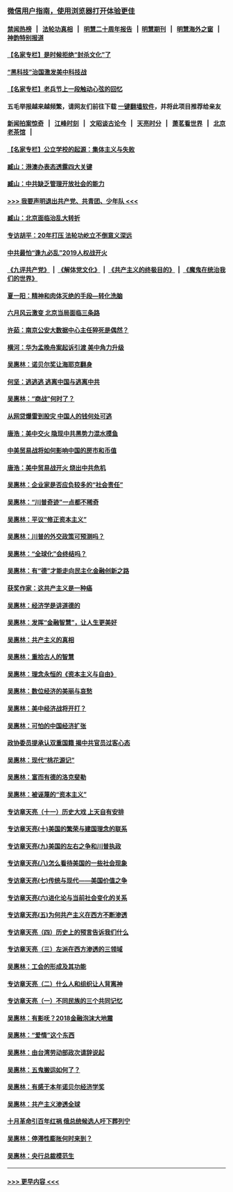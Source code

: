 ### [微信用户指南，使用浏览器打开体验更佳](https://github.com/gfw-breaker/banned-news1/blob/master/indexes/wechat-guide.md?t=0)
#### [禁闻热榜](热点新闻.md?t=0)  &nbsp;&nbsp;|&nbsp;&nbsp; [法轮功真相](https://github.com/gfw-breaker/truth/blob/master/README.md?t=0) &nbsp;&nbsp;|&nbsp;&nbsp; [明慧二十周年报告](https://github.com/gfw-breaker/mh-reports/blob/master/README.md?t=0) &nbsp;&nbsp;|&nbsp;&nbsp;[明慧期刊](https://github.com/gfw-breaker/mh-qikan) &nbsp;&nbsp;|&nbsp;&nbsp; [明慧海外之窗](https://github.com/gfw-breaker/mh-news/blob/master/README.md?t=0) &nbsp;&nbsp;|&nbsp;&nbsp; [神韵特别报道](https://github.com/gfw-breaker/mh-news/blob/master/shenyun.md?t=0)
#### [【名家专栏】是时候拒绝“封杀文化”了](../pages/nsc423/n11814093.md?t=02110822) 
#### [“黑科技”治国激发美中科技战](../pages/nsc423/n11638056.md?t=02110822) 
#### [【名家专栏】老兵节上一段触动心弦的回忆](../pages/nsc423/n11646016.md?t=02110822) 
#### 五毛举报越来越频繁，请网友们前往下载 [一键翻墙软件](https://github.com/gfw-breaker/ssr-accounts)，并将此项目推荐给亲友
#### [新闻拍案惊奇](https://github.com/gfw-breaker/banned-news1/blob/master/pages/link4.md) &nbsp;&nbsp;|&nbsp;&nbsp; [江峰时刻](https://github.com/gfw-breaker/banned-news1/blob/master/pages/link4.md) &nbsp;&nbsp;|&nbsp;&nbsp; [文昭谈古论今](https://github.com/gfw-breaker/banned-news1/blob/master/pages/link4.md) &nbsp;&nbsp;|&nbsp;&nbsp; [天亮时分](https://github.com/gfw-breaker/banned-news1/blob/master/pages/link4.md) &nbsp;&nbsp;|&nbsp;&nbsp; [萧茗看世界](https://github.com/gfw-breaker/banned-news1/blob/master/pages/link4.md) &nbsp;&nbsp;|&nbsp;&nbsp; [北京老茶馆](https://github.com/gfw-breaker/banned-news1/blob/master/pages/link4.md) &nbsp;&nbsp;|&nbsp;&nbsp; 
#### [【名家专栏】公立学校的起源：集体主义与失败](../pages/nsc423/n11601833.md?t=02110822) 
#### [臧山：港澳办表态透露四大关键](../pages/nsc423/n11421628.md?t=02110822) 
#### [臧山：中共缺乏管理开放社会的能力](../pages/nsc423/n11407457.md?t=02110822) 
#### [>>> 我要声明退出共产党、共青团、少年队 <<<](https://github.com/begood0513/goodnews/blob/master/quit/letter.md) 
#### [臧山：北京面临治乱大转折](../pages/nsc423/n11406895.md?t=02110822) 
#### [专访胡平：20年打压 法轮功屹立不倒意义深远](../pages/nsc423/n11398800.md?t=02110822) 
#### [中共最怕“逢九必乱”2019人权战开火](../pages/nsc423/n11385248.md?t=02110822) 
#### [《九评共产党》](https://github.com/begood0513/9ping.md/blob/master/README.md) &nbsp;|&nbsp; [《解体党文化》](../../../../jtdwh.md/blob/master/README.md)  &nbsp;|&nbsp; [《共产主义的终极目的》](../../../../gczydzjmd.md/blob/master/README.md) &nbsp;|&nbsp; [《魔鬼在统治我们的世界》](../../../../mgztzwmdsj.md/blob/master/README.md) 
#### [夏一阳：精神和肉体灭绝的手段—转化洗脑](../pages/nsc423/n11368250.md?t=02110822) 
#### [六月风云激变 北京当局面临三条路](../pages/nsc423/n11313668.md?t=02110822) 
#### [许茹：南京公安大数据中心主任猝死是偶然？](../pages/nsc423/n11064744.md?t=02110822) 
#### [横河：华为孟晚舟案起诉引渡 美中角力升级](../pages/nsc423/n11027230.md?t=02110822) 
#### [吴惠林：诺贝尔奖让海耶克翻身](../pages/nsc423/n10890049.md?t=02110822) 
#### [何坚：逃逃逃 逃离中国与逃离中共](../pages/nsc423/n10592891.md?t=02110822) 
#### [吴惠林：“商战”何时了？](../pages/nsc423/n10573558.md?t=02110822) 
#### [从网贷爆雷到股灾 中国人的钱何处可逃](../pages/nsc423/n10572800.md?t=02110822) 
#### [唐浩：美中交火 隐现中共黑势力混水摸鱼](../pages/nsc423/n10544040.md?t=02110822) 
#### [中美贸易战将如何影响中国的房市和币值](../pages/nsc423/n10543697.md?t=02110822) 
#### [唐浩：美中贸易战开火 烧出中共危机](../pages/nsc423/n10540126.md?t=02110822) 
#### [吴惠林：企业家是否应负较多的“社会责任”](../pages/nsc423/n10535022.md?t=02110822) 
#### [吴惠林：“川普奇迹”一点都不稀奇](../pages/nsc423/n10512808.md?t=02110822) 
#### [吴惠林：平议“修正资本主义”](../pages/nsc423/n10495724.md?t=02110822) 
#### [吴惠林：川普的外交政策可预测吗？](../pages/nsc423/n10462387.md?t=02110822) 
#### [吴惠林：“全球化”会终结吗？](../pages/nsc423/n10452838.md?t=02110822) 
#### [吴惠林：有“德”才能走向民主化金融创新之路](../pages/nsc423/n10432292.md?t=02110822) 
#### [获奖作家：这共产主义是一种癌](../pages/nsc423/n10431541.md?t=02110822) 
#### [吴惠林：经济学是讲道德的](../pages/nsc423/n10398014.md?t=02110822) 
#### [吴惠林：发挥“金融智慧”，让人生更美好](../pages/nsc423/n10375019.md?t=02110822) 
#### [吴惠林：共产主义的真相](../pages/nsc423/n10351394.md?t=02110822) 
#### [吴惠林：重拾古人的智慧](../pages/nsc423/n10337691.md?t=02110822) 
#### [吴惠林：理念永恒的《资本主义与自由》](../pages/nsc423/n10316274.md?t=02110822) 
#### [吴惠林：数位经济的美丽与哀愁](../pages/nsc423/n10292946.md?t=02110822) 
#### [吴惠林：美中经济战将开打？](../pages/nsc423/n10258825.md?t=02110822) 
#### [吴惠林：可怕的中国经济扩张](../pages/nsc423/n10219147.md?t=02110822) 
#### [政协委员提承认双重国籍 揭中共官员过客心态](../pages/nsc423/n10208809.md?t=02110822) 
#### [吴惠林：现代“桃花源记”](../pages/nsc423/n10185234.md?t=02110822) 
#### [吴惠林：富而有德的洛克斐勒](../pages/nsc423/n10142264.md?t=02110822) 
#### [吴惠林：被诬蔑的“资本主义”](../pages/nsc423/n10124816.md?t=02110822) 
#### [专访章天亮（十一）历史大戏 上天自有安排](../pages/nsc423/n10094905.md?t=02110822) 
#### [专访章天亮(十)美国的繁荣与建国理念的联系](../pages/nsc423/n10094899.md?t=02110822) 
#### [专访章天亮(九)美国的左右之争和川普执政](../pages/nsc423/n10094889.md?t=02110822) 
#### [专访章天亮(八)怎么看待美国的一些社会现象](../pages/nsc423/n10094857.md?t=02110822) 
#### [专访章天亮(七)传统与现代——美国价值之争](../pages/nsc423/n10093140.md?t=02110822) 
#### [专访章天亮(六)进化论与当前社会变化的关系](../pages/nsc423/n10092036.md?t=02110822) 
#### [专访章天亮(五)为何共产主义在西方不断渗透](../pages/nsc423/n10083620.md?t=02110822) 
#### [专访章天亮（四）历史上的预言告诉我们什么](../pages/nsc423/n10083606.md?t=02110822) 
#### [专访章天亮（三）左派在西方渗透的三领域](../pages/nsc423/n10081115.md?t=02110822) 
#### [吴惠林：工会的形成及其功能](../pages/nsc423/n10080633.md?t=02110822) 
#### [专访章天亮（二）什么人和组织让人背离神](../pages/nsc423/n10076637.md?t=02110822) 
#### [专访章天亮（一）不同民族的三个共同记忆](../pages/nsc423/n10074188.md?t=02110822) 
#### [吴惠林：有影呒？2018金融泡沫大地震](../pages/nsc423/n10040534.md?t=02110822) 
#### [吴惠林：“爱情”这个东西](../pages/nsc423/n10019423.md?t=02110822) 
#### [吴惠林：由台湾劳动部政次请辞说起](../pages/nsc423/n9979679.md?t=02110822) 
#### [吴惠林：五鬼搬运如何了？](../pages/nsc423/n9925338.md?t=02110822) 
#### [吴惠林：有感于本年诺贝尔经济学奖](../pages/nsc423/n9871883.md?t=02110822) 
#### [吴惠林：共产主义渗透全球](../pages/nsc423/n9812748.md?t=02110822) 
#### [十月革命引百年红祸 俄总统候选人吁下葬列宁](../pages/nsc423/n9810182.md?t=02110822) 
#### [吴惠林：停滞性膨胀何时来到？](../pages/nsc423/n9764136.md?t=02110822) 
#### [吴惠林：央行总裁模范生](../pages/nsc423/n9728134.md?t=02110822) 

----
#### [ >>> 更早内容 <<< ](../indexes/nsc423-earlier.md)
